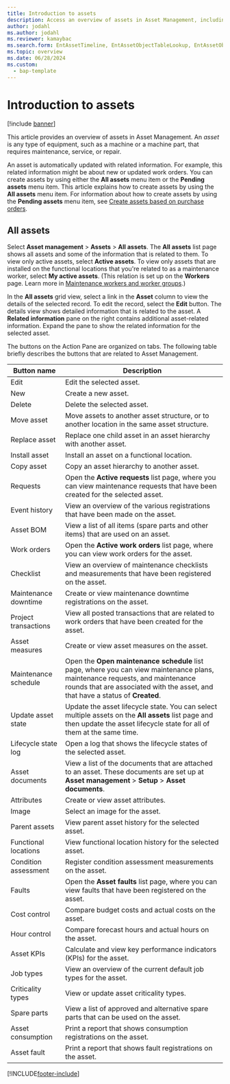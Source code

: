 ```yaml
---
title: Introduction to assets
description: Access an overview of assets in Asset Management, including a table that defines various button names and an outline on the All assets list page.
author: jodahl
ms.author: jodahl
ms.reviewer: kamaybac
ms.search.form: EntAssetTimeline, EntAssetObjectTableLookup, EntAssetObjectTableParent, EntAssetObjectOverview, EntAssetObjectImage, EntAssetObjectTable, EntAssetLifecycleStateLog, EntAssetObjectWorkOrderActive, EntAssetObjectAttribute
ms.topic: overview
ms.date: 06/28/2024
ms.custom: 
  - bap-template
---
```


# Introduction to assets

[!include [banner](../../includes/banner.md)]

This article provides an overview of assets in Asset Management. An *asset* is any type of equipment, such as a machine or a machine part, that requires maintenance, service, or repair.

An asset is automatically updated with related information. For example, this related information might be about new or updated work orders. You can create assets by using either the **All assets** menu item or the **Pending assets** menu item. This article explains how to create assets by using the **All assets** menu item. For information about how to create assets by using the **Pending assets** menu item, see [Create assets based on purchase orders](../objects/create-objects-based-on-purchase-orders.md).

## All assets

Select **Asset management** \> **Assets** \> **All assets**. The **All assets** list page shows all assets and some of the information that is related to them. To view only active assets, select **Active assets**. To view only assets that are installed on the functional locations that you're related to as a maintenance worker, select **My active assets**. (This relation is set up on the **Workers** page. Learn more in [Maintenance workers and worker groups](../setup-for-objects/workers-and-worker-groups.md).)

In the **All assets** grid view, select a link in the **Asset** column to view the details of the selected record. To edit the record, select the **Edit** button. The details view shows detailed information that is related to the asset. A **Related information** pane on the right contains additional asset-related information. Expand the pane to show the related information for the selected asset.

The buttons on the Action Pane are organized on tabs. The following table briefly describes the buttons that are related to Asset Management.

| Button name | Description |
|--|--|
| Edit | Edit the selected asset. |
| New | Create a new asset. |
| Delete | Delete the selected asset. |
| Move asset | Move assets to another asset structure, or to another location in the same asset structure. |
| Replace asset | Replace one child asset in an asset hierarchy with another asset. |
| Install asset | Install an asset on a functional location. |
| Copy asset | Copy an asset hierarchy to another asset. |
| Requests | Open the **Active requests** list page, where you can view maintenance requests that have been created for the selected asset. |
| Event history | View an overview of the various registrations that have been made on the asset. |
| Asset BOM | View a list of all items (spare parts and other items) that are used on an asset. |
| Work orders | Open the **Active work orders** list page, where you can view work orders for the asset. |
| Checklist | View an overview of maintenance checklists and measurements that have been registered on the asset. |
| Maintenance downtime | Create or view maintenance downtime registrations on the asset. |
| Project transactions | View all posted transactions that are related to work orders that have been created for the asset. |
| Asset measures | Create or view asset measures on the asset. |
| Maintenance schedule | Open the **Open maintenance schedule** list page, where you can view maintenance plans, maintenance requests, and maintenance rounds that are associated with the asset, and that have a status of **Created**. |
| Update asset state | Update the asset lifecycle state. You can select multiple assets on the **All assets** list page and then update the asset lifecycle state for all of them at the same time. |
| Lifecycle state log | Open a log that shows the lifecycle states of the selected asset. |
| Asset documents | View a list of the documents that are attached to an asset. These documents are set up at **Asset management** \> **Setup** \> **Asset documents**. |
| Attributes | Create or view asset attributes. |
| Image | Select an image for the asset. |
| Parent assets | View parent asset history for the selected asset. |
| Functional locations | View functional location history for the selected asset. |
| Condition assessment | Register condition assessment measurements on the asset. |
| Faults | Open the **Asset faults** list page,  where you can view faults that have been registered on the asset. |
| Cost control | Compare budget costs and actual costs on the asset. |
| Hour control | Compare forecast hours and actual hours on the asset. |
| Asset KPIs | Calculate and view key performance indicators (KPIs) for the asset. |
| Job types | View an overview of the current default job types for the asset. |
| Criticality types | View or update asset criticality types. |
| Spare parts | View a list of approved and alternative spare parts that can be used on the asset. |
| Asset consumption | Print a report that shows consumption registrations on the asset. |
| Asset fault | Print a report that shows fault registrations on the asset. |

[!INCLUDE[footer-include](../../../includes/footer-banner.md)]
